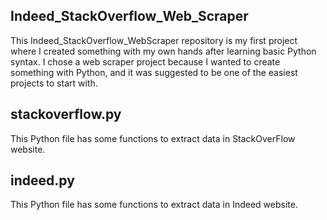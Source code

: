 ## Indeed_StackOverflow_Web_Scraper

This Indeed_StackOverflow_WebScraper repository is my first project where I created something with my own hands after learning basic Python syntax. I chose a web scraper project because I wanted to create something with Python, and it was suggested to be one of the easiest projects to start with.

## stackoverflow.py

This Python file has some functions to extract data in StackOverFlow website.

## indeed.py

This Python file has some functions to extract data in Indeed website.
